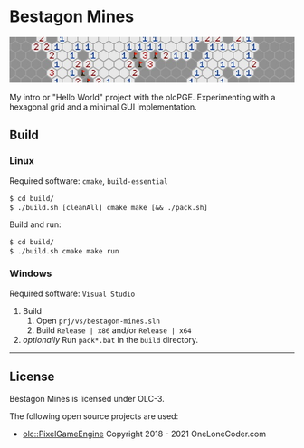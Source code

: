 # Bestagon Mines

![](./assets/bestagon-mines.jpg)


My intro or "Hello World" project with the olcPGE.
Experimenting with a hexagonal grid and a minimal GUI implementation.



## Build

### Linux
Required software: `cmake`, `build-essential`
```
$ cd build/
$ ./build.sh [cleanAll] cmake make [&& ./pack.sh]
```

Build and run:
```
$ cd build/
$ ./build.sh cmake make run
```

### Windows
Required software: `Visual Studio`
1. Build
    1. Open `prj/vs/bestagon-mines.sln`
    0. Build `Release | x86` and/or `Release | x64`
0. _optionally_ Run `pack*.bat` in the `build` directory.



---

## License

Bestagon Mines is licensed under OLC-3.

The following open source projects are used:

 - [olc::PixelGameEngine](https://github.com/OneLoneCoder/olcPixelGameEngine) Copyright 2018 - 2021 OneLoneCoder.com
